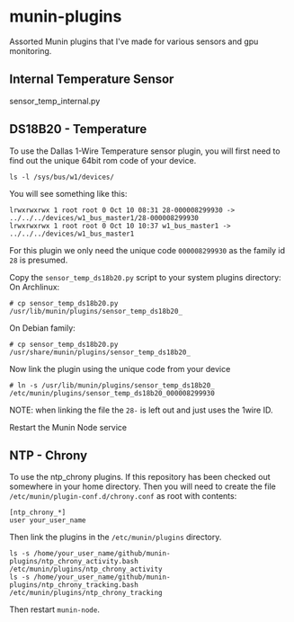 # munin-plugins
Assorted Munin plugins that I've made for various sensors and gpu monitoring.

## Internal Temperature Sensor
sensor_temp_internal.py

## DS18B20 - Temperature
To use the Dallas 1-Wire Temperature sensor plugin, you will first need to find out the unique 64bit rom code of your device.
```
ls -l /sys/bus/w1/devices/
```
You will see something like this:
```
lrwxrwxrwx 1 root root 0 Oct 10 08:31 28-000008299930 -> ../../../devices/w1_bus_master1/28-000008299930
lrwxrwxrwx 1 root root 0 Oct 10 10:37 w1_bus_master1 -> ../../../devices/w1_bus_master1
```
For this plugin we only need the unique code `000008299930` as the family id `28` is presumed.

Copy the `sensor_temp_ds18b20.py` script to your system plugins directory:
On Archlinux:
```
# cp sensor_temp_ds18b20.py /usr/lib/munin/plugins/sensor_temp_ds18b20_
```
On Debian family:
```
# cp sensor_temp_ds18b20.py /usr/share/munin/plugins/sensor_temp_ds18b20_
```

Now link the plugin using the unique code from your device
```
# ln -s /usr/lib/munin/plugins/sensor_temp_ds18b20_ /etc/munin/plugins/sensor_temp_ds18b20_000008299930
```

NOTE: when linking the file the `28-` is left out and just uses the 1wire ID.

Restart the Munin Node service

## NTP - Chrony
To use the ntp_chrony plugins. If this repository has been checked out somewhere
in your home directory. Then you will need to create the file
`/etc/munin/plugin-conf.d/chrony.conf` as root with contents:
```
[ntp_chrony_*]
user your_user_name
```
Then link the plugins in the `/etc/munin/plugins` directory.
```
ls -s /home/your_user_name/github/munin-plugins/ntp_chrony_activity.bash /etc/munin/plugins/ntp_chrony_activity
ls -s /home/your_user_name/github/munin-plugins/ntp_chrony_tracking.bash /etc/munin/plugins/ntp_chrony_tracking
```
Then restart `munin-node`.
